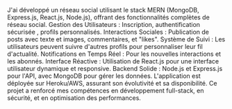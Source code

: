 J'ai développé un réseau social utilisant le stack MERN (MongoDB, Express.js, React.js, Node.js), 
offrant des fonctionnalités complètes de réseau social.
Gestion des Utilisateurs : Inscription, authentification sécurisée ,
profils personnalisés. Interactions Sociales : Publication de posts avec texte et images, 
commentaires, et "likes". Système de Suivi : Les utilisateurs peuvent suivre d'autres profils pour personnaliser leur fil d'actualité.
Notifications en Temps Réel : Pour les nouvelles interactions et les abonnés.
Interface Réactive : Utilisation de React.js pour une interface utilisateur dynamique et responsive.
Backend Solide : Node.js et Express.js pour l'API, avec MongoDB pour gérer les données. L'application est déployée sur Heroku/AWS, 
assurant son évolutivité et sa disponibilité. Ce projet a renforcé mes compétences en développement full-stack, en sécurité, et en optimisation des performances.
